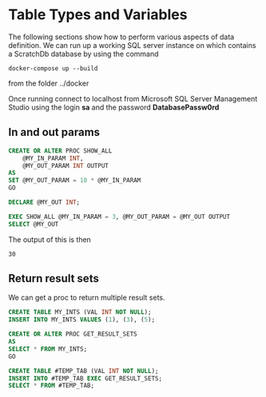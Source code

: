 # Table Types and Variables

The following sections show how to perform various aspects of data definition. We can run up a working SQL server instance on which contains a ScratchDb database by using the command 

```
docker-compose up --build
```

from the folder ../docker

Once running connect to localhost from Microsoft SQL Server Management Studio using the login **sa** and the password **DatabasePassw0rd**


## In and out params
```sql
CREATE OR ALTER PROC SHOW_ALL
    @MY_IN_PARAM INT,
    @MY_OUT_PARAM INT OUTPUT
AS
SET @MY_OUT_PARAM = 10 * @MY_IN_PARAM
GO

DECLARE @MY_OUT INT;

EXEC SHOW_ALL @MY_IN_PARAM = 3, @MY_OUT_PARAM = @MY_OUT OUTPUT
SELECT @MY_OUT
```

The output of this is then 
```
30
```
## Return result sets
We can get a proc to return multiple result sets. 

```sql
CREATE TABLE MY_INTS (VAL INT NOT NULL);
INSERT INTO MY_INTS VALUES (1), (3), (5);

CREATE OR ALTER PROC GET_RESULT_SETS
AS
SELECT * FROM MY_INTS;	
GO

CREATE TABLE #TEMP_TAB (VAL INT NOT NULL);
INSERT INTO #TEMP_TAB EXEC GET_RESULT_SETS;
SELECT * FROM #TEMP_TAB;
```